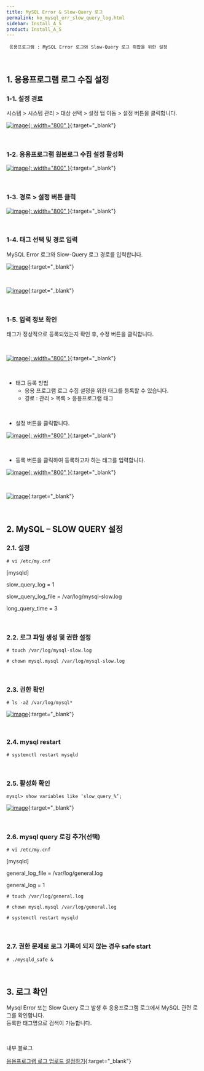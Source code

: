 ```yaml
---
title: MySQL Error & Slow-Query 로그
permalink: ko_mysql_err_slow_query_log.html
sidebar: Install_A_S
product: Install_A_S
---
```



     응용프로그램 : MySQL Error 로그와 Slow-Query 로그 취합을 위한 설정

<br />

## 1. 응용프로그램 로그 수집 설정

### 1-1. 설정 경로

시스템  > 시스템 관리 > 대상 선택 > 설정 탭 이동 > 설정 버튼을 클릭합니다.

[![image](/docs/images/Ins_G/mysql_slow/1.png){: width="800" }](/docs/images/Ins_G/mysql_slow/1.png){:target="_blank"}

<br />

### 1-2. 응용프로그램 원본로그 수집 설정 활성화

[![image](/docs/images/Ins_G/mysql_slow/2.png){: width="800" }](/docs/images/Ins_G/mysql_slow/2.png){:target="_blank"}

<br />

### 1-3. 경로 > 설정 버튼 클릭

[![image](/docs/images/Ins_G/mysql_slow/3.png){: width="800" }](/docs/images/Ins_G/mysql_slow/3.png){:target="_blank"}

<br />

### 1-4. 태그 선택 및 경로 입력
MySQL Error 로그와 Slow-Query 로그 경로를 입력합니다.

[![image](/docs/images/Ins_G/mysql_slow/4.png)](/docs/images/Ins_G/mysql_slow/4.png){:target="_blank"}

<br />

[![image](/docs/images/Ins_G/mysql_slow/5.png)](/docs/images/Ins_G/mysql_slow/5.png){:target="_blank"}

<br />

### 1-5. 입력 정보 확인

태그가 정상적으로 등록되었는지 확인 후, 수정 버튼을 클릭합니다.

<br />

[![image](/docs/images/Ins_G/mysql_slow/6.png){: width="800" }](/docs/images/Ins_G/mysql_slow/6.png){:target="_blank"}

<br />

- 태그 등록 방법
   - 응용 프로그램 로그 수집 설정을 위한 태그를 등록할 수 있습니다.
   - 경로 : 관리 > 목록 > 응용프로그램 태그 

<br />

- 설정 버튼을 클릭합니다.

[![image](/docs/images/Ins_G/mysql_slow/7.png){: width="800" }](/docs/images/Ins_G/mysql_slow/7.png){:target="_blank"}

<br />

- 등록 버튼을 클릭하여 등록하고자 하는 태그를 입력합니다.

[![image](/docs/images/Ins_G/mysql_slow/8.png){: width="800" }](/docs/images/Ins_G/mysql_slow/8.png){:target="_blank"}

<br />

[![image](/docs/images/Ins_G/mysql_slow/9.png)](/docs/images/Ins_G/mysql_slow/9.png){:target="_blank"}

<br />

## 2. MySQL – SLOW QUERY 설정

### 2.1. 설정

`# vi /etc/my.cnf`

[mysqld]

slow_query_log = 1

slow_query_log_file = /var/log/mysql-slow.log

long_query_time = 3

<br />

### 2.2. 로그 파일 생성 및 권한 설정

`# touch /var/log/mysql-slow.log`

`# chown mysql.mysql /var/log/mysql-slow.log`

<br />

### 2.3. 권한 확인

`# ls -aZ /var/log/mysql*`

[![image](/docs/images/Ins_G/mysql_slow/10.png)](/docs/images/Ins_G/mysql_slow/10.png){:target="_blank"}

<br />

### 2.4. mysql restart

`# systemctl restart mysqld`

<br />

### 2.5. 활성화 확인
`mysql> show variables like ‘slow_query_%’;`

[![image](/docs/images/Ins_G/mysql_slow/11.png)](/docs/images/Ins_G/mysql_slow/11.png){:target="_blank"}

<br />

### 2.6. mysql query 로깅 추가(선택)
`# vi /etc/my.cnf`

[mysqld]

general_log_file = /var/log/general.log

general_log = 1

`# touch /var/log/general.log`

`# chown mysql.mysql /var/log/general.log`

`# systemctl restart mysqld`

<br />

### 2.7. 권한 문제로 로그 기록이 되지 않는 경우 safe start
`# ./mysqld_safe &`

<br />

## 3. 로그 확인

Mysql Error 또는 Slow Query 로그 발생 후 응용프로그램 로그에서 MySQL 관련 로그를 확인합니다.   
등록한 태그명으로 검색이 가능합니다.

<br />

내부 블로그

[응용프로그램 로그 업로드 설정하기](https://qubitsec.github.io/ko_set_app_log_up.html){:target="_blank"}